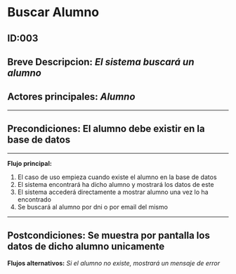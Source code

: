 # Buscar Alumno

## **ID:003** 
## **Breve Descripcion:** _El sistema buscará un alumno_  
## **Actores principales**: _Alumno_
---------------------------------------------------------

## **Precondiciones:** El alumno debe existir en la base de datos

---------------------------------------------------------

**Flujo principal:** 
1. El caso de uso empieza cuando existe el alumno en la base de datos
2. El sistema encontrará ha dicho alumno y mostrará los datos de este
3. El sistema accederá directamente a mostrar alumno una vez lo ha encontrado
4. Se buscará al alumno por dni o por email del mismo

----------------------------------------------------------
**Postcondiciones:** Se muestra por pantalla los datos de dicho alumno unicamente
----------------------------------------------------------

**Flujos alternativos:** 
_Si el alumno no existe, mostrará un mensaje de error_
